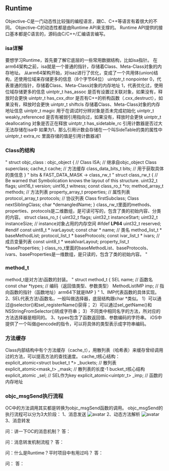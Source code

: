 ##  Runtime

Objective-C是一门动态性比较强的编程语言，跟C、C++等语言有着很大的不同。
Objective-C的动态性都是由Runtime API来支撑的。
Runtime API提供的接口基本都是C语言的，源码由C/C++/汇编语言编写。


### isa详解

要想学习Runtime，首先要了解它底层的一些常用数据结构，比如isa指针。
在arm64架构之前，isa就是一个普通的指针，存储着Class、Meta-Class对象的内存地址。
从arm64架构开始，对isaz进行了优化，变成了一个共用体(union)结构，还使用位域来存储更多的信息（8个字节64位）
uintptr_t nonpointer
0，代表普通的指针，存储着Class、Meta-Class对象的内存地址
1，代表优化过，使用位域存储更多的信息
uintptr_t has_assoc
是否有设置过关联对象，如果没有，释放时会更快
uintptr_t has_cxx_dtor
是否有C++的析构函数（.cxx_destruct），如果没有，释放时会更快
uintptr_t shiftcls
存储着Class、Meta-Class对象的内存地址信息
uintptr_t magic
用于在调试时分辨对象是否未完成初始化
uintptr_t weakly_referenced
是否有被弱引用指向过，如果没有，释放时会更快
uintptr_t deallocating 
对象是否正在释放
uintptr_t has_sidetable_rc
引用计数器是否过大无法存储在isa中
如果为1，那么引用计数会存储在一个叫SideTable的类的属性中
uintptr_t extra_rc
里面存储的值是引用计数器减1


### Class的结构

"
struct objc_class : objc_object {
    // Class ISA;  // 继承自objc_object
    Class superclass;
    cache_t cache;             // 方法缓存
    class_data_bits_t bits;    // 用于获取具体的类信息
}
"
bits & FAST_DATA_MASK -> class_rw_t
"
struct class_rw_t {
    // Be warned that Symbolication knows the layout of this structure.
    uint32_t flags;
    uint16_t version;
    uint16_t witness;
    const class_ro_t *ro;
    method_array_t methods;   // 方法列表
    property_array_t properties;   // 属性列表
    protocol_array_t protocols;   // 协议列表
    Class firstSubclass;
    Class nextSiblingClass;
    char *demangledName;
}
class_rw_t里面的methods、properties、protocols是二维数组，是可读可写的，包含了类的初始内容、分类的内容。
struct class_ro_t {
    uint32_t flags;
    uint32_t instanceStart;
    uint32_t instanceSize;  // instance对象占用的内存空间
#ifdef __LP64__
    uint32_t reserved;
#endif
    const uint8_t * ivarLayout;
    const char * name;  // 类名
    method_list_t * baseMethodList;
    protocol_list_t * baseProtocols;
    const ivar_list_t * ivars;  // 成员变量列表
    const uint8_t * weakIvarLayout;
    property_list_t *baseProperties;
}
class_ro_t里面的baseMethodList、baseProtocols、ivars、baseProperties是一维数组，是只读的，包含了类的初始内容。
"


### method_t

method_t是对方法\函数的封装。
"
struct method_t {
    SEL name;  // 函数名
    const char *types;  // 编码（返回值类型、参数类型）
    MethodListIMP imp;  // 指向函数的指针（函数地址）arm64下就是IMP
}
"
1、IMP代表函数的具体实现。
2、SEL代表方法\函数名，一般叫做选择器，底层结构跟char *类似。
1）可以通过@selector()和sel_registerName()获得；
2）可以通过sel_getName()和NSStringFromSelector()转成字符串；
3）不同类中相同名字的方法，所对应的方法选择器是相同的。
3、types包含了函数返回值、参数编码的字符串。
iOS中提供了一个叫做@encode的指令，可以将具体的类型表示成字符串编码。


### 方法缓存

Class内部结构中有个方法缓存（cache_t），用散列表（哈希表）来缓存曾经调用过的方法，可以提高方法的查找速度。
cache_t核心结构：
explicit_atomic<struct bucket_t *> _buckets;  // 散列表
explicit_atomic<mask_t> _mask;  // 散列表的长度-1
bucket_t核心结构
explicit_atomic<SEL> _sel;  // SEL作为key
explicit_atomic<uintptr_t> _imp;  // 函数的内存地址


### objc_msgSend执行流程

OC中的方法调用其实都是转换为objc_msgSend函数的调用。
objc_msgSend的执行流程可以分为3大阶段：
1、消息发送
![avatar](./消息发送.png)
2、动态方法解析
![avatar](./动态方法解析.png)
3、消息转发


问：讲一下OC的消息机制？
答：


问：消息转发机制流程？
答：


问：什么是Runtime？平时项目中有用过吗？
答：


问：
答：


